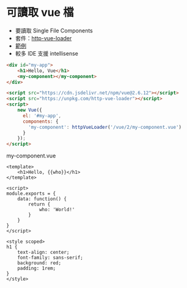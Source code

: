 # 可讀取 vue 檔

- 要讀取 Single File Components
- 套件：[http-vue-loader](https://github.com/FranckFreiburger/http-vue-loader)
- [範例](https://github.com/ragnakuei/HttpVueLoader/blob/master/HttpVueLoader/Views/Home/vue2.cshtml)
- 較多 IDE 支援 intellisense

```html
<div id="my-app">
    <h1>Hello, Vue</h1>
    <my-component></my-component>
</div>

<script src="https://cdn.jsdelivr.net/npm/vue@2.6.12"></script>
<script src="https://unpkg.com/http-vue-loader"></script>
<script>
    new Vue({
      el: '#my-app',
      components: {
        'my-component': httpVueLoader('/vue/2/my-component.vue')
      }
    });
</script>
```

my-component.vue

```vue
<template>
    <h1>Hello, {{who}}</h1>
</template>

<script>
module.exports = {
    data: function() {
        return {
            who: 'World!'
        }
    }
}
</script>

<style scoped>
h1 {
    text-align: center;
    font-family: sans-serif;
    background: red;
    padding: 1rem;
}
</style>
```